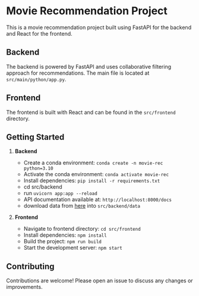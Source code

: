 # Movie Recommendation Project

This is a movie recommendation project built using FastAPI for the backend and React for the frontend.

## Backend

The backend is powered by FastAPI and uses collaborative filtering approach for recommendations. The main file is located at `src/main/python/app.py`.

## Frontend

The frontend is built with React and can be found in the `src/frontend` directory.

## Getting Started

1. **Backend**

    - Create a conda environment: `conda create -n movie-rec python=3.10`
    - Activate the conda environment: `conda activate movie-rec`
    - Install dependencies: `pip install -r requirements.txt`
    - cd src/backend
    - run `uvicorn app:app --reload`
    - API documentation available at: `http://localhost:8000/docs`
    - download data from [here](https://drive.google.com/file/d/1KNHvgPM8HupZl6XNrd5in0Cw6WL3-5FW/view?usp=drive_link) into `src/backend/data` 

2. **Frontend**
    - Navigate to frontend directory: `cd src/frontend`
    - Install dependencies: `npm install`
    - Build the project: `npm run build`
    - Start the development server: `npm start`

## Contributing

Contributions are welcome! Please open an issue to discuss any changes or improvements.
